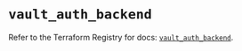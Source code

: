 # `vault_auth_backend`

Refer to the Terraform Registry for docs: [`vault_auth_backend`](https://registry.terraform.io/providers/hashicorp/vault/3.24.0/docs/resources/auth_backend).
